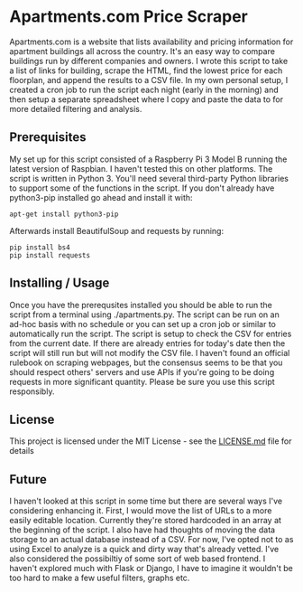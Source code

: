 # Apartments.com Price Scraper

Apartments.com is a website that lists availability and pricing information for apartment buildings all across the country. It's an easy way to compare buildings run by different companies and owners. I wrote this script to take a list of links for building, scrape the HTML, find the lowest price for each floorplan, and append the results to a CSV file. In my own personal setup, I created a cron job to run the script each night (early in the morning) and then setup a separate spreadsheet where I copy and paste the data to for more detailed filtering and analysis.


## Prerequisites

My set up for this script consisted of a Raspberry Pi 3 Model B running the latest version of Raspbian. I haven't tested this on other platforms. The script is written in Python 3. You'll need several third-party Python libraries to support some of the functions in the script. If you don't already have python3-pip installed go ahead and install it with:

```
apt-get install python3-pip
```

Afterwards install BeautifulSoup and requests by running:

```
pip install bs4
pip install requests
```

## Installing / Usage

Once you have the prerequsites installed you should be able to run the script from a terminal using ./apartments.py. The script can be run on an ad-hoc basis with no schedule or you can set up a cron job or similar to automatically run the script. The script is setup to check the CSV for entries from the current date. If there are already entries for today's date then the script will still run but will not modify the CSV file. I haven't found an official rulebook on scraping webpages, but the consensus seems to be that you should respect others' servers and use APIs if you're going to be doing requests in more significant quantity. Please be sure you use this script responsibly. 

## License

This project is licensed under the MIT License - see the [LICENSE.md](LICENSE.md) file for details


## Future

I haven't looked at this script in some time but there are several ways I've considering enhancing it. First, I would move the list of URLs to a more easily editable location. Currently they're stored hardcoded in an array at the beginning of the script. I also have had thoughts of moving the data storage to an actual database instead of a CSV. For now, I've opted not to as using Excel to analyze is a quick and dirty way that's already vetted. I've also considered the possibiltiy of some sort of web based frontend. I haven't explored much with Flask or Django, I have to imagine it wouldn't be too hard to make a few useful filters, graphs etc.
